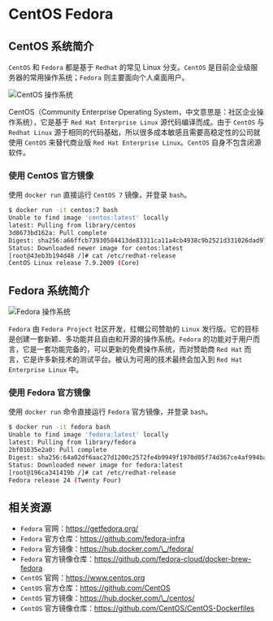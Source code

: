 # CentOS Fedora

## CentOS 系统简介

`CentOS` 和 `Fedora` 都是基于 `Redhat` 的常见 Linux 分支。`CentOS` 是目前企业级服务器的常用操作系统；`Fedora` 则主要面向个人桌面用户。

![CentOS 操作系统](../../cases/os/\_images/centos-logo.png)

CentOS（Community Enterprise Operating System，中文意思是：社区企业操作系统），它是基于 `Red Hat Enterprise Linux` 源代码编译而成。由于 `CentOS` 与 `Redhat Linux` 源于相同的代码基础，所以很多成本敏感且需要高稳定性的公司就使用 `CentOS` 来替代商业版 `Red Hat Enterprise Linux`。`CentOS` 自身不包含闭源软件。

### 使用 CentOS 官方镜像

使用 `docker run` 直接运行 `CentOS 7` 镜像，并登录 `bash`。

```bash
$ docker run -it centos:7 bash
Unable to find image 'centos:latest' locally
latest: Pulling from library/centos
3d8673bd162a: Pull complete
Digest: sha256:a66ffcb73930584413de83311ca11a4cb4938c9b2521d331026dad970c19adf4
Status: Downloaded newer image for centos:latest
[root@43eb3b194d48 /]# cat /etc/redhat-release
CentOS Linux release 7.9.2009 (Core)
```

## Fedora 系统简介

![Fedora 操作系统](../../cases/os/\_images/fedora-logo.png)

`Fedora` 由 `Fedora Project` 社区开发，红帽公司赞助的 `Linux` 发行版。它的目标是创建一套新颖、多功能并且自由和开源的操作系统。`Fedora` 的功能对于用户而言，它是一套功能完备的，可以更新的免费操作系统，而对赞助商 `Red Hat` 而言，它是许多新技术的测试平台。被认为可用的技术最终会加入到 `Red Hat Enterprise Linux` 中。

### 使用 Fedora 官方镜像

使用 `docker run` 命令直接运行 `Fedora` 官方镜像，并登录 `bash`。

```bash
$ docker run -it fedora bash
Unable to find image 'fedora:latest' locally
latest: Pulling from library/fedora
2bf01635e2a0: Pull complete
Digest: sha256:64a02df6aac27d1200c2572fe4b9949f1970d05f74d367ce4af994ba5dc3669e
Status: Downloaded newer image for fedora:latest
[root@196ca341419b /]# cat /etc/redhat-release
Fedora release 24 (Twenty Four)
```

## 相关资源

* `Fedora` 官网：https://getfedora.org/
* `Fedora` 官方仓库：https://github.com/fedora-infra
* `Fedora` 官方镜像：https://hub.docker.com/\_/fedora/
* `Fedora` 官方镜像仓库：https://github.com/fedora-cloud/docker-brew-fedora
* `CentOS` 官网：https://www.centos.org
* `CentOS` 官方仓库：https://github.com/CentOS
* `CentOS` 官方镜像：https://hub.docker.com/\_/centos/
* `CentOS` 官方镜像仓库：https://github.com/CentOS/CentOS-Dockerfiles
